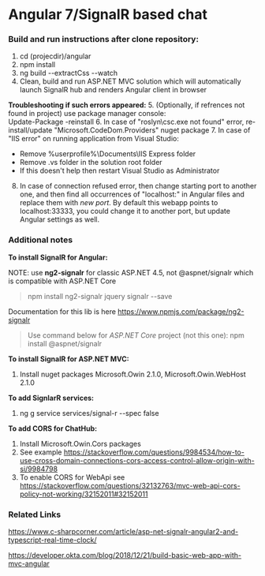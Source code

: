 # Angular 7/SignalR based chat


### Build and run instructions after clone repository:
1. cd (projecdir)/angular
2. npm install
3. ng build --extractCss --watch
4. Clean, build and run ASP.NET MVC solution which will automatically launch SignalR hub and renders Angular client in browser

**Troubleshooting if such errors appeared:**
5. (Optionally, if refrences not found in project) use package manager console:  
Update-Package -reinstall
6. In case of "roslyn\csc.exe not found" error, re-install/update "Microsoft.CodeDom.Providers" nuget package
7. In case of "IIS error" on running application from Visual Studio:
- Remove %userprofile%\Documents\IIS Express folder
- Remove .vs folder in the solution root folder
- If this doesn't help then restart Visual Studio as Administrator 
8. In case of connection refused error, then change starting port to another one,
and then find all  occurrences of "localhost:" in Angular files and replace them with *new port*.
By default this webapp points to localhost:33333, you could change it to another port, but update Angular settings as well.

### Additional notes
**To install SignalR for Angular:**

NOTE: use **ng2-signalr** for classic ASP.NET 4.5, not @aspnet/signalr which is compatible with ASP.NET Core

> npm install ng2-signalr jquery signalr --save
 
 Documentation for this lib is here https://www.npmjs.com/package/ng2-signalr


> Use command below for *ASP.NET Core* project (not this one):
> npm install @aspnet/signalr

**To install SignalR for ASP.NET MVC:**
1. Install nuget packages Microsoft.Owin 2.1.0, Microsoft.Owin.WebHost 2.1.0

**To add SignlarR services:**
1. ng g service services/signal-r --spec false

**To add CORS for ChatHub:**
1. Install Microsoft.Owin.Cors packages
2. See example https://stackoverflow.com/questions/9984534/how-to-use-cross-domain-connections-cors-access-control-allow-origin-with-si/9984798
3. To enable CORS for WebApi see https://stackoverflow.com/questions/32132763/mvc-web-api-cors-policy-not-working/32152011#32152011
 

### Related Links
https://www.c-sharpcorner.com/article/asp-net-signalr-angular2-and-typescript-real-time-clock/

https://developer.okta.com/blog/2018/12/21/build-basic-web-app-with-mvc-angular




